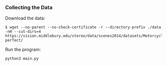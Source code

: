 ### Collecting the Data

Download the data:

```
$ wget --no-parent --no-check-certificate -r --directory-prefix ./data -nH --cut-dirs=4 https://vision.middlebury.edu/stereo/data/scenes2014/datasets/Motorcycle-perfect/
```

Run the program:

`python3 main.py`
